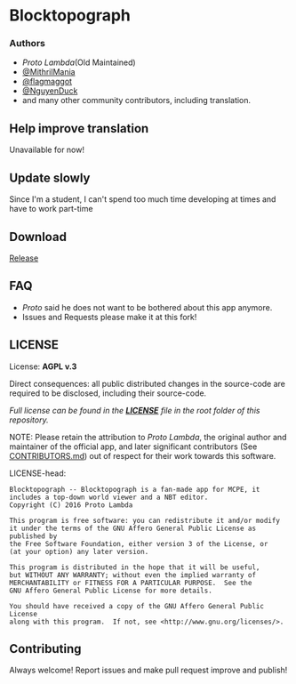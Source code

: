 # Blocktopograph

### Authors
 - *Proto Lambda*\(Old Maintained\)
 - [@MithrilMania](https://github.com/MithrilMania)
 - [@flagmaggot](https://github.com/flagmaggot)
 - [@NguyenDuck](https://github.com/NguyenDuck)
 - and many other community contributors, including translation.

## Help improve translation
Unavailable for now!

## Update slowly
Since I'm a student, I can't spend too much time developing at times and have to work part-time

## Download 
[Release](https://github.com/NguyenDuck/blocktopograph/releases)

## FAQ
 - *Proto* said he does not want to be bothered about this app anymore.
 - Issues and Requests please make it at this fork!

## LICENSE

License: **AGPL v.3**

Direct consequences: all public distributed changes in the source-code
 are required to be disclosed, including their source-code.

*Full license can be found in the [**LICENSE**](LICENSE) file in the root folder of this repository.*

NOTE: Please retain the attribution to *Proto Lambda*, the original author
 and maintainer of the official app, and later significant contributors (See [CONTRIBUTORS.md](CONTRIBUTORS.md))
 out of respect for their work towards this software.

LICENSE-head:

    Blocktopograph -- Blocktopograph is a fan-made app for MCPE, it includes a top-down world viewer and a NBT editor.
    Copyright (C) 2016 Proto Lambda

    This program is free software: you can redistribute it and/or modify
    it under the terms of the GNU Affero General Public License as published by
    the Free Software Foundation, either version 3 of the License, or
    (at your option) any later version.

    This program is distributed in the hope that it will be useful,
    but WITHOUT ANY WARRANTY; without even the implied warranty of
    MERCHANTABILITY or FITNESS FOR A PARTICULAR PURPOSE.  See the
    GNU Affero General Public License for more details.

    You should have received a copy of the GNU Affero General Public License
    along with this program.  If not, see <http://www.gnu.org/licenses/>.



## Contributing

Always welcome! Report issues and make pull request improve and publish!
